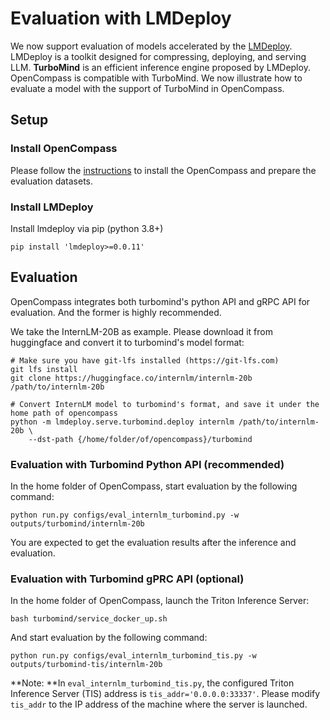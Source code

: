 # Evaluation with LMDeploy

We now support evaluation of models accelerated by the [LMDeploy](https://github.com/InternLM/lmdeploy). LMDeploy is a toolkit designed for compressing, deploying, and serving LLM. **TurboMind** is an efficient inference engine proposed by LMDeploy. OpenCompass is compatible with TurboMind. We now illustrate how to evaluate a model with the support of TurboMind in OpenCompass.

## Setup

### Install OpenCompass

Please follow the [instructions](https://opencompass.readthedocs.io/en/latest/get_started.html) to install the OpenCompass and prepare the evaluation datasets.

### Install LMDeploy

Install lmdeploy via pip (python 3.8+)

```shell
pip install 'lmdeploy>=0.0.11'
```

## Evaluation

OpenCompass integrates both turbomind's python API and gRPC API for evaluation. And the former is highly recommended.

We take the InternLM-20B as example. Please download it from huggingface and convert it to turbomind's model format:

```shell
# Make sure you have git-lfs installed (https://git-lfs.com)
git lfs install
git clone https://huggingface.co/internlm/internlm-20b /path/to/internlm-20b

# Convert InternLM model to turbomind's format, and save it under the home path of opencompass
python -m lmdeploy.serve.turbomind.deploy internlm /path/to/internlm-20b \
    --dst-path {/home/folder/of/opencompass}/turbomind
```

### Evaluation with Turbomind Python API (recommended)

In the home folder of OpenCompass, start evaluation by the following command:

```shell
python run.py configs/eval_internlm_turbomind.py -w outputs/turbomind/internlm-20b
```

You are expected to get the evaluation results after the inference and evaluation.

### Evaluation with Turbomind gPRC API (optional)

In the home folder of OpenCompass, launch the Triton Inference Server:

```shell
bash turbomind/service_docker_up.sh
```

And start evaluation by the following command:

```shell
python run.py configs/eval_internlm_turbomind_tis.py -w outputs/turbomind-tis/internlm-20b
```

\*\*Note: \*\*In `eval_internlm_turbomind_tis.py`, the configured Triton Inference Server (TIS) address is `tis_addr='0.0.0.0:33337'`. Please modify `tis_addr` to the IP address of the machine where the server is launched.
